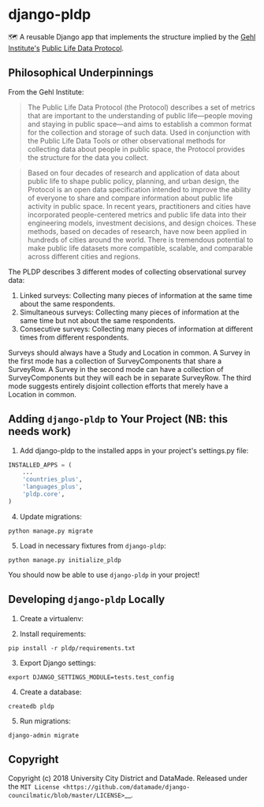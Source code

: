 django-pldp
===========

🗺 A reusable Django app that implements the structure implied by the [Gehl
Institute's](https://gehlinstitute.org/) [Public Life Data Protocol](https://gehlinstitute.org/tool/public-life-data-protocol/).

Philosophical Underpinnings
---------------------------

From the Gehl Institute:

> The Public Life Data Protocol (the Protocol) describes a set of metrics that
> are important to the understanding of public life—people moving and staying
> in public space—and aims to establish a common format for the collection and
> storage of such data. Used in conjunction with the Public Life Data Tools or
> other observational methods for collecting data about people in public space,
> the Protocol provides the structure for the data you collect.

> Based on four decades of research and application of data about public life
> to shape public policy, planning, and urban design, the Protocol is an open
> data specification intended to improve the ability of everyone to share and
> compare information about public life activity in public space. In recent
> years, practitioners and cities have incorporated people-centered metrics and
> public life data into their engineering models, investment decisions, and
> design choices. These methods, based on decades of research, have now been
> applied in hundreds of cities around the world. There is tremendous potential
> to make public life datasets more compatible, scalable, and comparable across
> different cities and regions.

The PLDP describes 3 different modes of collecting observational survey data:

1. Linked surveys: Collecting many pieces of information at the same time
   about the same respondents.
2. Simultaneous surveys: Collecting many pieces of information at the same
   time but not about the same respondents.
3. Consecutive surveys: Collecting many pieces of information at different
   times from different respondents.

Surveys should always have a Study and Location in common. A Survey in the
first mode has a collection of SurveyComponents that share a SurveyRow.
A Survey in the second mode can have a collection of SurveyComponents but they
will each be in separate SurveyRow. The third mode suggests entirely disjoint
collection efforts that merely have a Location in common.

Adding `django-pldp` to Your Project (NB: this needs work)
-----

1. Add django-pldp to the installed apps in your project's settings.py file:

```python
INSTALLED_APPS = (
    ...
    'countries_plus',
    'languages_plus',
    'pldp.core',
)
```

4. Update migrations:

`python manage.py migrate`

5. Load in necessary fixtures from `django-pldp`:

```
python manage.py initialize_pldp
```

You should now be able to use `django-pldp` in your project!

Developing `django-pldp` Locally
-----

1. Create a virtualenv:

2. Install requirements:

`pip install -r pldp/requirements.txt`

3. Export Django settings:

`export DJANGO_SETTINGS_MODULE=tests.test_config`

4. Create a database:

`createdb pldp`

5. Run migrations:

`django-admin migrate`


Copyright
---------

Copyright (c) 2018 University City District and DataMade.
Released under the `MIT
License <https://github.com/datamade/django-councilmatic/blob/master/LICENSE>`__.
